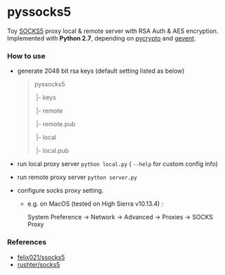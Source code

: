 # pyssocks5
Toy [SOCKS5](https://tools.ietf.org/html/rfc1928) proxy local &amp; remote server with RSA Auth & AES encryption. Implemented with **Python 2.7**, depending on [pycrypto](https://github.com/dlitz/pycrypto) and [gevent](https://github.com/gevent/gevent).

### How to use

- generate 2048 bit rsa keys (default setting listed as below)

  > pyssocks5
  >
  > ​	|- keys
  >
  > ​		|- remote
  >
  > ​		|- remote.pub
  >
  > ​		|- local
  >
  > ​		|- local.pub

- run local proxy server `python local.py` ( `--help` for custom config info)

- run remote proxy server `python server.py`

- configure socks proxy setting.

  - e.g. on MacOS (tested on High Sierra v10.13.4) : 

    System Preference -> Network -> Advanced -> Proxies -> SOCKS Proxy

### References

- [felix021/ssocks5](https://github.com/felix021/ssocks5)
- [rushter/socks5](https://github.com/rushter/socks5)
